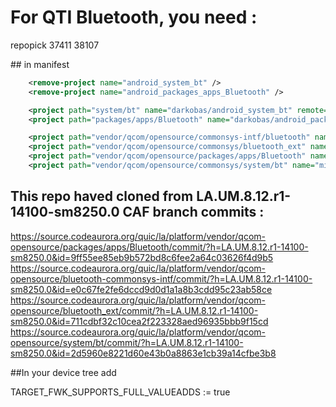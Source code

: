 # For  QTI Bluetooth, you need :

repopick 37411 38107

## in manifest

```xml
    <remove-project name="android_system_bt" />
    <remove-project name="android_packages_apps_Bluetooth" />

    <project path="system/bt" name="darkobas/android_system_bt" remote="github" revision="android-10-caf" />
    <project path="packages/apps/Bluetooth" name="darkobas/android_packages_apps_Bluetooth" remote="github" revision="android-10-caf" />

    <project path="vendor/qcom/opensource/commonsys-intf/bluetooth" name="micky387/android_vendor_qcom_opensource_bluetooth-commonsys-intf" remote="github" revision="android-10" />
    <project path="vendor/qcom/opensource/commonsys/bluetooth_ext" name="micky387/android_vendor_qcom_opensource_bluetooth_ext" remote="github" revision="android-10" />
    <project path="vendor/qcom/opensource/packages/apps/Bluetooth" name="micky387/android_vendor_qcom_opensource_packages_apps_Bluetooth" remote="github" revision="android-10"  />
    <project path="vendor/qcom/opensource/commonsys/system/bt" name="micky387/android_vendor_qcom_opensource_system_bt" remote="github" revision="android-10" />
```

## This repo haved cloned from LA.UM.8.12.r1-14100-sm8250.0 CAF branch commits :

https://source.codeaurora.org/quic/la/platform/vendor/qcom-opensource/packages/apps/Bluetooth/commit/?h=LA.UM.8.12.r1-14100-sm8250.0&id=9ff55ee85eb9b572bd8c6fee2a64c03626f4d9b5
https://source.codeaurora.org/quic/la/platform/vendor/qcom-opensource/bluetooth-commonsys-intf/commit/?h=LA.UM.8.12.r1-14100-sm8250.0&id=e0c67fe2fe6dccd9d0d1a1a8b3cdd95c23ab58ce
https://source.codeaurora.org/quic/la/platform/vendor/qcom-opensource/bluetooth_ext/commit/?h=LA.UM.8.12.r1-14100-sm8250.0&id=711cdbf32c10cea2f223328aed96935bbb9f15cd
https://source.codeaurora.org/quic/la/platform/vendor/qcom-opensource/system/bt/commit/?h=LA.UM.8.12.r1-14100-sm8250.0&id=2d5960e8221d60e43b0a8863e1cb39a14cfbe3b8

##In your device tree add

TARGET_FWK_SUPPORTS_FULL_VALUEADDS := true